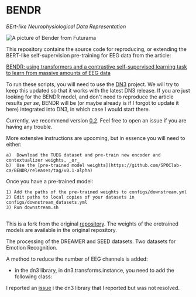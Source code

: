 # BENDR

_BErt-like Neurophysiological Data Representation_

![A picture of Bender from Futurama][logo]

This repository contains the source code for reproducing, or extending the BERT-like self-supervision pre-training for EEG data from the article:

[BENDR: using transformers and a contrastive self-supervised learning task to learn from massive amounts of EEG data](https://arxiv.org/pdf/2101.12037.pdf)

To run these scripts, you will need to use the [DN3](https://dn3.readthedocs.io/en/latest/) project. We will try to keep this updated so that it works with the latest DN3 release. If you are just looking for the BENDR model, and don't need to reproduce the article results _per se_, BENDR will be (or maybe already is if I forgot to update it here) integrated into DN3, in which case I would start there.

Currently, we recommend version [0.2](https://github.com/SPOClab-ca/dn3/tree/v0.2-alpha). Feel free to open an issue if you are having any trouble.

More extensive instructions are upcoming, but in essence you will need to either:

    a)  Download the TUEG dataset and pre-train new encoder and contextualizer weights, _or_
    b)  Use the [pre-trained model weights](https://github.com/SPOClab-ca/BENDR/releases/tag/v0.1-alpha)

Once you have a pre-trained model:

    1) Add the paths of the pre-trained weights to configs/downstream.yml
    2) Edit paths to local copies of your datasets in configs/downstream_datasets.yml
    3) Run downstream.sh

##

[logo]: BENDR-jacking-on.gif "Bender Jacking-on"

This is a fork from the original [repository](https://github.com/SPOClab-ca/BENDR). The weights of the oretrained models are available in the original repository.

The processing of the DREAMER and SEED datasets. Two datasets for Emotion Recognition.

A method to reduce the number of EEG channels is added:

- in the dn3 library, in dn3.transforms.instance, you need to add the following class:

I reported an [issue](https://github.com/SPOClab-ca/dn3/issues/84) i the dn3 library that I reported but was not resolved.
